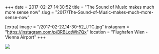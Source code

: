 +++
date = 2017-02-27 14:30:52
title = "The Sound of Music makes much more sense now"
slug = "2017/The-Sound-of-Music-makes-much-more-sense-now"

[extra]
image = "/2017-02-27_14-30-52_UTC.jpg"
instagram = "https://instagram.com/p/BRBLotWh7Qx"
location = "Flughafen Wien - Vienna Airport"
+++

<img src="/2017-02-27_14-30-52_UTC.jpg" />
